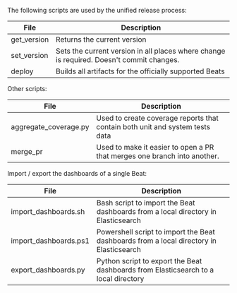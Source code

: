 The following scripts are used by the unified release process:


| File                 | Description |
|----------------------|-------------|
| get_version          | Returns the current version |
| set_version          | Sets the current version in all places where change is required. Doesn't commit changes. |
| deploy               | Builds all artifacts for the officially supported Beats |



Other scripts:


| File                 | Description |
|----------------------|-------------|
| aggregate_coverage.py | Used to create coverage reports that contain both unit and system tests data |
| merge_pr | Used to make it easier to open a PR that merges one branch into another. |


Import / export the dashboards of a single Beat:

| File                  | Description |
|-----------------------|-------------|
| import_dashboards.sh  | Bash script to import the Beat dashboards from a local directory in Elasticsearch |
| import_dashboards.ps1 | Powershell script to import the Beat dashboards from a local directory in Elasticsearch |
| export_dashboards.py  | Python script to export the Beat dashboards from Elasticsearch to a local directory|


